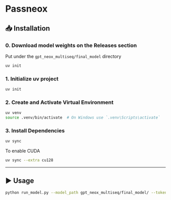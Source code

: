 # Passneox

## 📥 Installation

###  0. Download model weights on the Releases section

Put under the `gpt_neox_multiseq/final_model` directory 

```bash
uv init
```
### 1. Initialize uv project
```bash
uv init
```

### 2. Create and Activate Virtual Environment

```bash
uv venv
source .venv/bin/activate  # On Windows use `.venv\Scripts\activate`
```

### 3. Install Dependencies

```bash
uv sync 
```

To enable CUDA
```bash
uv sync --extra cu128
```

---

## ▶️ Usage
```bash
python run_model.py --model_path gpt_neox_multiseq/final_model/ --tokenizer_path tokenizer/ --output_path output/
```